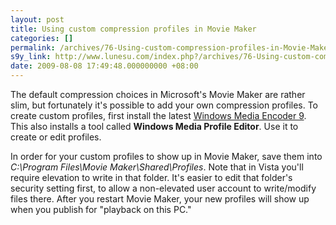 ```yaml
---
layout: post
title: Using custom compression profiles in Movie Maker
categories: []
permalink: /archives/76-Using-custom-compression-profiles-in-Movie-Maker.html
s9y_link: http://www.lunesu.com/index.php?/archives/76-Using-custom-compression-profiles-in-Movie-Maker.html
date: 2009-08-08 17:49:48.000000000 +08:00
---
```

The default compression choices in Microsoft's Movie Maker are rather slim, but fortunately it's possible to add your own compression profiles. To create custom profiles, first install the latest <a href="http://www.microsoft.com/downloads/details.aspx?FamilyID=5691ba02-e496-465a-bba9-b2f1182cdf24&displaylang=en" title="Windows Media Encoder 9 Series">Windows Media Encoder 9</a>. This also installs a tool called <strong>Windows Media Profile Editor</strong>. Use it to create or edit profiles.

In order for your custom profiles to show up in Movie Maker, save them into <em>C:\Program Files\Movie Maker\Shared\Profiles</em>. Note that in Vista you'll require elevation to write in that folder. It's easier to edit that folder's security setting first, to allow a non-elevated user account to write/modify files there. After you restart Movie Maker, your new profiles will show up when you publish for "playback on this PC."
